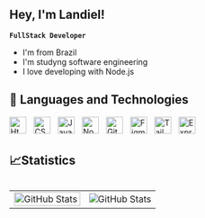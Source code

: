 ## Hey, I'm Landiel! 

**`FullStack Developer`**

* I'm from Brazil
* I'm studyng software engineering
* I love developing with Node.js

## 🤖 Languages ​​and Technologies


<img
align="left"
alt="Html"
title="Html"
width="30px"
style="padding-right: 10px;"
 src="https://cdn.jsdelivr.net/gh/devicons/devicon@latest/icons/html5/html5-original.svg" />
 
<img
align="left"
alt="CSS"
title="Css"
width="30px"
style="padding-right: 10px;"
 src="https://cdn.jsdelivr.net/gh/devicons/devicon@latest/icons/css3/css3-original.svg" />

 
<img
  align="left"
  width="30px"
  alt="JavaScript"
  title="JavaScript"
  style="padding-right: 10px;"
  style='padding-right: 10px;'
  src="https://cdn.jsdelivr.net/gh/devicons/devicon@latest/icons/javascript/javascript-original.svg" />
  
<img
  align="left"
  alt="NodeJs"
  title="NodeJs"
  width="30px"
  style="padding-right: 10px;"
  src="https://cdn.jsdelivr.net/gh/devicons/devicon@latest/icons/nodejs/nodejs-plain-wordmark.svg" />
          
          
<img
align="left"
alt="Git"
title="Git"
width="30px"
style="padding-right: 10px;"
 src="https://cdn.jsdelivr.net/gh/devicons/devicon@latest/icons/git/git-original.svg" />
          
          
  <img
  align="left"
  width="30px"
  alt="Figma"
  title="Figma"
  style="padding-right: 10px;"
   src="https://cdn.jsdelivr.net/gh/devicons/devicon@latest/icons/figma/figma-original.svg" />
          
            
<img
align="left"
width="30px"
alt="Tailwind"
title="Tailwind"
style="padding-right: 10px;"
 src="https://cdn.jsdelivr.net/gh/devicons/devicon@latest/icons/tailwindcss/tailwindcss-original.svg" />
          

<img
align="left"
width="30px"
alt="ExpressJs"
title="ExpressJs"
style="padding-right: 10px;"
 src="https://cdn.jsdelivr.net/gh/devicons/devicon@latest/icons/express/express-original.svg"/>
          
<br/>
<br/>

## 📈Statistics
<p>

</p>

<table align="left">
  <tr>
    <td>
    <img
align="left"
alt="GitHub Stats"
style="width: 100%;"
src="https://github-readme-stats.vercel.app/api?username=LandielDurans&show_icons=true&theme=aura&include_all_commits=true"
/>
    </td>
    <td>
    <img
align="center"
alt="GitHub Stats"
style="max-width: 100%;"
src="https://github-readme-stats.vercel.app/api/top-langs/?username=LandielDurans&theme=aura&layout=compact&custom_title=Technologies&langs_count=9"
/>
    </td>
  </tr>
</table>
